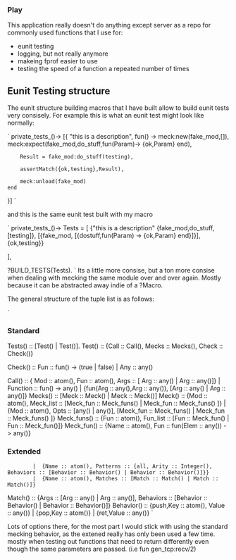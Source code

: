 ### Play

This application really doesn't do anything except server as a repo for commonly used functions that I use for:
- eunit testing
- logging, but not really anymore
- makeing fprof easier to use
- testing the speed of a function a repeated number of times

## Eunit Testing structure

The eunit structure building macros that I have built allow to build eunit tests very consisely. For example this is what an eunit test might look like normally:

`
private_tests_()->
[{
	"this is a description",
	fun() ->
		meck:new(fake_mod,[]),
		meck:expect(fake_mod,do_stuff,fun(Param)-> {ok,Param} end),

		Result = fake_mod:do_stuff(testing),

		assertMatch({ok,testing},Result),

		meck:unload(fake_mod)
	end
}]
`

and this is the same eunit test built with my macro


`
private_tests_()->
Tests = [
	{"this is a description"
	{fake_mod,do_stuff,[testing]},
	[{fake_mod,
		[{dostuff,fun(Param) -> {ok,Param} end}]}],
	{ok,testing}}

],

?BUILD_TESTS(Tests).
`
Its a little more consise, but a ton more consise when dealing with mecking the same module over and over again.
Mostly because it can be abstracted away indie of a ?Macro.

The general structure of the tuple list is as follows:

`
### Standard
Tests() :: [Test() | Test()].
Test()	:: {Call :: Call(), Mecks :: Mecks(), Check :: Check()}

Check()	:: Fun :: fun() -> (true | false)
		|  Any :: any()

Call()	:: { Mod :: atom(), Fun :: atom(), Args :: [ Arg :: any() | Arg :: any()]}
		|  Function :: fun() -> any()
		|  {fun(Arg :: any(),Arg :: any()), [Arg :: any() | Arg :: any()]}
Mecks() :: [Meck :: Meck() | Meck :: Meck()]
Meck()	:: {Mod :: atom(), Meck_list :: [Meck_fun :: Meck_funs() | Meck_fun :: Meck_funs() ]}
		|  {Mod :: atom(), Opts :: [any() | any()], [Meck_fun :: Meck_funs() | Meck_fun :: Meck_funs() ]}
Meck_funs()	:: {Fun :: atom(), Fun_list :: [Fun :: Meck_fun() | Fun :: Meck_fun()]}
Meck_fun()	:: {Name :: atom(), Fun :: fun(Elem :: any()) -> any()}


### Extended
			|  {Name :: atom(), Patterns :: {all, Arity :: Integer(), Behaviors :: [Behavior :: Behavior() | Behavior :: Behavior()]}}
			|  {Name :: atom(), Matches :: [Match :: Match() | Match :: Match()]}
Match()	:: {Args :: [Arg :: any() | Arg :: any()], Behaviors :: [Behavior :: Behavior() | Behavior :: Behavior()]}
Behavior()	:: {push,Key :: atom(), Value :: any()}
			|  {pop,Key :: atom()}
			|  {ret,Value :: any()}
`



Lots of options there, for the most part I would stick with using the standard mecking behavior, as the extened really has only been used a few time. mostly when testing out functions that need to return differently even though the same parameters are passed. (i.e fun gen_tcp:recv/2)